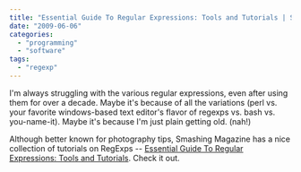 ```yaml
---
title: "Essential Guide To Regular Expressions: Tools and Tutorials | Smashing Magazine"
date: "2009-06-06"
categories: 
  - "programming"
  - "software"
tags: 
  - "regexp"
---
```


I'm always struggling with the various regular expressions, even after using them for over a decade. Maybe it's because of all the variations (perl vs. your favorite windows-based text editor's flavor of regexps vs. bash vs. you-name-it). Maybe it's because I'm just plain getting old. (nah!)

Although better known for photography tips, Smashing Magazine has a nice collection of tutorials on RegExps -- [Essential Guide To Regular Expressions: Tools and Tutorials](http://www.smashingmagazine.com/2009/06/01/essential-guide-to-regular-expressions-tools-tutorials-and-resources/). Check it out.
